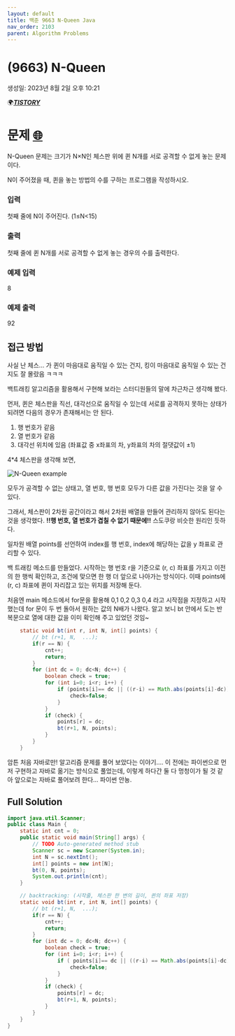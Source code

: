 ```yaml
---
layout: default
title: 백준 9663 N-Queen Java
nav_order: 2103
parent: Algorithm Problems
---
```


# (9663) N-Queen

생성일: 2023년 8월 2일 오후 10:21

🌍**_[TISTORY](http://letusgrow.tistory.com)_**

# 문제 [🌐](https://www.acmicpc.net/problem/9663)

N-Queen 문제는 크기가 N×N인 체스판 위에 퀸 N개를 서로 공격할 수 없게 놓는 문제이다.

N이 주어졌을 때, 퀸을 놓는 방법의 수를 구하는 프로그램을 작성하시오.

### 입력

첫째 줄에 N이 주어진다. (1≤N<15)

### 출력

첫째 줄에 퀸 N개를 서로 공격할 수 없게 놓는 경우의 수를 출력한다.

### 예제 입력

8

### 예제 출력

92

## 접근 방법

사실 난 체스… 가 퀸이 마음대로 움직일 수 있는 건지, 킹이 마음대로 움직일 수 있는 건지도 잘 몰랐음 ㅋㅋㅋ

백트래킹 알고리즘을 활용해서 구현해 보라는 스터디원들의 말에 차근차근 생각해 봤다.

먼저, 퀸은 체스판을 직선, 대각선으로 움직일 수 있는데 서로를 공격하지 못하는 상태가 되려면 다음의 경우가 존재해서는 안 된다.

1. 행 번호가 같음
2. 열 번호가 같음
3. 대각선 위치에 있음 (좌표값 중 x좌표의 차, y좌표의 차의 절댓값이 ±1)

4\*4 체스판을 생각해 보면,

![N-Queen example](https://github.com/yyoungl/yyoungl.github.io/assets/127117707/64db59fa-d0a4-4c91-af59-e79368b3f049)

모두가 공격할 수 없는 상태고, 열 번호, 행 번호 모두가 다른 값을 가진다는 것을 알 수 있다.

그래서, 체스판이 2차원 공간이라고 해서 2차원 배열을 만들어 관리하지 않아도 된다는 것을 생각했다. **!!행 번호, 열 번호가 겹칠 수 없기 때문에!!** 스도쿠랑 비슷한 원리인 듯하다.

일차원 배열 points를 선언하여 index를 행 번호, index에 해당하는 값을 y 좌표로 관리할 수 있다.

백 트래킹 메소드를 만들었다. 시작하는 행 번호 r을 기준으로 (r, c) 좌표를 가지고 이전의 한 행씩 확인하고, 조건에 맞으면 한 행 더 앞으로 나아가는 방식이다. 이때 points에 (r, c) 좌표에 퀸이 자리잡고 있는 위치를 저장해 둔다.

처음엔 main 메소드에서 for문을 활용해 0,1 0,2 0,3 0,4 라고 시작점을 지정하고 시작했는데 for 문이 두 번 돌아서 원하는 값의 N배가 나왔다. 알고 보니 bt 안에서 도는 반복문으로 열에 대한 값을 이미 확인해 주고 있었던 것임~

```java
	static void bt(int r, int N, int[] points) {
		// bt (r+1, N,  ...);
		if(r == N) {
			cnt++;
			return;
		}
		for (int dc = 0; dc<N; dc++) {
			boolean check = true;
			for (int i=0; i<r; i++) {
				if (points[i]== dc || ((r-i) == Math.abs(points[i]-dc))) {
					check=false;
				}
			}
			if (check) {
				points[r] = dc;
				bt(r+1, N, points);
			}
		}
	}
```

암튼 처음 자바로만! 알고리즘 문제를 풀어 보았다는 이야기…. 이 전에는 파이썬으로 먼저 구현하고 자바로 옮기는 방식으로 풀었는데, 이렇게 하다간 둘 다 멍청이가 될 것 같아 앞으로는 자바로 풀어보려 한다… 파이썬 안뇽.

## Full Solution

```java
import java.util.Scanner;
public class Main {
	static int cnt = 0;
	public static void main(String[] args) {
		// TODO Auto-generated method stub
		Scanner sc = new Scanner(System.in);
		int N = sc.nextInt();
		int[] points = new int[N];
		bt(0, N, points);
		System.out.println(cnt);
	}

	// backtracking: (시작줄, 체스판 한 변의 길이, 퀸의 좌표 저장)
	static void bt(int r, int N, int[] points) {
		// bt (r+1, N,  ...);
		if(r == N) {
			cnt++;
			return;
		}
		for (int dc = 0; dc<N; dc++) {
			boolean check = true;
			for (int i=0; i<r; i++) {
				if ( points[i]== dc || ((r-i) == Math.abs(points[i]-dc))) {
					check=false;
				}
			}
			if (check) {
				points[r] = dc;
				bt(r+1, N, points);
			}
		}
	}
}
```
